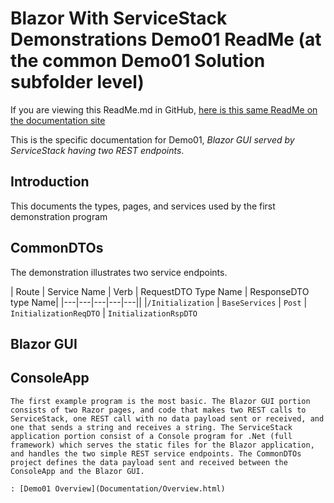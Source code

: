 # Blazor With ServiceStack Demonstrations Demo01 ReadMe (at the common Demo01 Solution subfolder level)
If you are viewing this ReadMe.md in GitHub, [here is this same ReadMe on the documentation site](ReadMe.html)

This is the specific documentation for Demo01, *Blazor GUI served by ServiceStack having two REST endpoints*.

## Introduction

This documents the types, pages, and services used by the first demonstration program

## CommonDTOs

The demonstration illustrates two service endpoints. 

| Route | Service Name | Verb | RequestDTO Type Name | ResponseDTO type Name|
|---|---|---|---|---||
|`/Initialization` | `BaseServices` | `Post` | `InitializationReqDTO` | `InitializationRspDTO`

## Blazor GUI



## ConsoleApp

    The first example program is the most basic. The Blazor GUI portion consists of two Razor pages, and code that makes two REST calls to ServiceStack, one REST call with no data payload sent or received, and one that sends a string and receives a string. The ServiceStack application portion consist of a Console program for .Net (full framework) which serves the static files for the Blazor application, and handles the two simple REST service endpoints. The CommonDTOs project defines the data payload sent and received between the ConsoleApp and the Blazor GUI.
	
	: [Demo01 Overview](Documentation/Overview.html)

